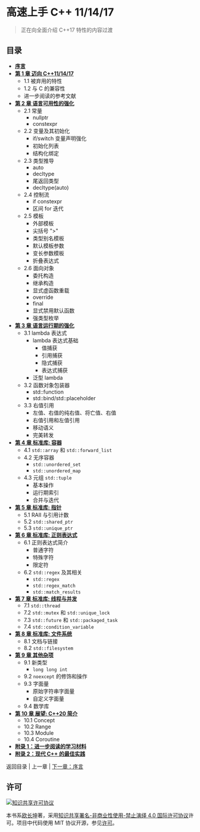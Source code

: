 # 高速上手 C++ 11/14/17

> 正在向全面介绍 C++17 特性的内容过渡

## 目录

- [**序言**](./00-preface.md)
- [**第 1 章 迈向 C++11/14/17**](./01-intro.md)
    + 1.1 被弃用的特性
    + 1.2 与 C 的兼容性
    + 进一步阅读的参考文献
- [**第 2 章 语言可用性的强化**](./02-usability.md)
    + 2.1 常量
      - nullptr
      - constexpr
    + 2.2 变量及其初始化
      - if/switch 变量声明强化
      - 初始化列表
      - 结构化绑定
    + 2.3 类型推导
      - auto
      - decltype
      - 尾返回类型
      - decltype(auto)
    + 2.4 控制流
      - if constexpr
      - 区间 for 迭代
    + 2.5 模板
      - 外部模板
      - 尖括号 ">"
      - 类型别名模板
      - 默认模板参数
      - 变长参数模板
      - 折叠表达式
    + 2.6 面向对象
      - 委托构造
      - 继承构造
      - 显式虚函数重载
      - override
      - final
      - 显式禁用默认函数
      - 强类型枚举
- [**第 3 章 语言运行期的强化**](./03-runtime.md)
    + 3.1 lambda 表达式
        + lambda 表达式基础
            + 值捕获
            + 引用捕获
            + 隐式捕获
            + 表达式捕获
        + 泛型 lambda
    + 3.2 函数对象包装器
        + std::function
        + std::bind/std::placeholder
    + 3.3 右值引用
        + 左值、右值的纯右值、将亡值、右值
        + 右值引用和左值引用
        + 移动语义
        + 完美转发
- [**第 4 章 标准库: 容器**](./04-containers.md)
    + 4.1 `std::array` 和 `std::forward_list`
    + 4.2 无序容器
        + `std::unordered_set`
        + `std::unordered_map`
    + 4.3 元组 `std::tuple`
        + 基本操作
        + 运行期索引
        + 合并与迭代
- [**第 5 章 标准库: 指针**](./05-pointers.md)
    + 5.1 RAII 与引用计数
    + 5.2 `std::shared_ptr`
    + 5.3 `std::unique_ptr`
- [**第 6 章 标准库: 正则表达式**](./06-regex.md)
    + 6.1 正则表达式简介
        + 普通字符
        + 特殊字符
        + 限定符
    + 6.2 `std::regex` 及其相关
        + `std::regex`
        + `std::regex_match`
        + `std::match_results`
- [**第 7 章 标准库: 线程与并发**](./07-thread.md)
    + 7.1 `std::thread`
    + 7.2 `std::mutex` 和 `std::unique_lock`
    + 7.3 `std::future` 和 `std::packaged_task`
    + 7.4 `std::condition_variable`
- [**第 8 章 标准库: 文件系统**](./08-filesystem.md)
    + 8.1 文档与链接
    + 8.2 `std::filesystem`
- [**第 9 章 其他杂项**](./09-others.md)
    + 9.1 新类型
        + `long long int`
    + 9.2 `noexcept` 的修饰和操作
    + 9.3 字面量
        + 原始字符串字面量
        + 自定义字面量
    + 9.4 数学库
- [**第 10 章 展望: C++20 简介**](./10-cpp20.md)
    + 10.1 Concept
    + 10.2 Range
    + 10.3 Module
    + 10.4 Coroutine
- [**附录 1：进一步阅读的学习材料**](./appendix1.md)
- [**附录 2：现代 C++ 的最佳实践**](./appendix2.md)

返回目录 | 上一章 | [下一章：序言](./00-preface.md)

## 许可

<a rel="license" href="http://creativecommons.org/licenses/by-nc-nd/4.0/"><img alt="知识共享许可协议" style="border-width:0" src="https://i.creativecommons.org/l/by-nc-nd/4.0/80x15.png" /></a>

本书系[欧长坤](https://github.com/changkun)著，采用[知识共享署名-非商业性使用-禁止演绎 4.0 国际许可协议](http://creativecommons.org/licenses/by-nc-nd/4.0/)许可。项目中代码使用 MIT 协议开源，参见[许可](../LICENSE)。
